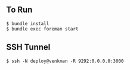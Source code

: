 ## To Run

    $ bundle install
    $ bundle exec foreman start

## SSH Tunnel

    $ ssh -N deploy@venkman -R 9292:0.0.0.0:3000
